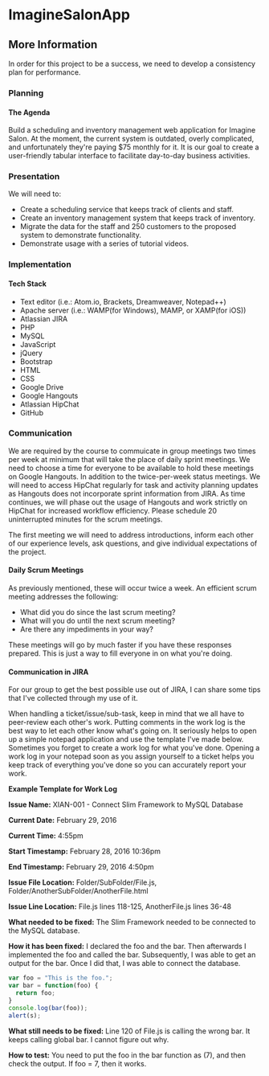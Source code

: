 # ImagineSalonApp

## More Information

In order for this project to be a success, we need to develop a consistency plan for performance. 

### Planning

#### The Agenda 

Build a scheduling and inventory management web application for Imagine Salon. At the moment, the current system is outdated, overly complicated, and unfortunately they're paying $75 monthly for it. It is our goal to create a user-friendly tabular interface to facilitate day-to-day business activities. 

### Presentation 

We will need to: 

+ Create a scheduling service that keeps track of clients and staff. 
+ Create an inventory management system that keeps track of inventory.
+ Migrate the data for the staff and 250 customers to the proposed system to demonstrate functionality. 
+ Demonstrate usage with a series of tutorial videos. 

### Implementation

#### Tech Stack
+ Text editor (i.e.: Atom.io, Brackets, Dreamweaver, Notepad++)
+ Apache server (i.e.: WAMP(for Windows), MAMP, or XAMP(for iOS))
+ Atlassian JIRA
+ PHP
+ MySQL
+ JavaScript
+ jQuery
+ Bootstrap
+ HTML
+ CSS
+ Google Drive
+ Google Hangouts
+ Atlassian HipChat
+ GitHub

### Communication 

We are required by the course to commuicate in group meetings two times per week at minimum that will take the place of daily sprint meetings. We need to choose a time for everyone to be available to hold these meetings on Google Hangouts. In addition to the twice-per-week status meetings. We will need to access HipChat regularly for task and activity planning updates as Hangouts does not incorporate sprint information from JIRA. As time continues, we will phase out the usage of Hangouts and work strictly on HipChat for increased workflow efficiency. Please schedule 20 uninterrupted minutes for the scrum meetings.

The first meeting we will need to address introductions, inform each other of our experience levels, ask questions, and give individual expectations of the project. 

#### Daily Scrum Meetings

As previously mentioned, these will occur twice a week. An efficient scrum meeting addresses the following: 
+ What did you do since the last scrum meeting?
+ What will you do until the next scrum meeting?
+ Are there any impediments in your way?

These meetings will go by much faster if you have these responses prepared. This is just a way to fill everyone in on what you're doing. 

#### Communication in JIRA

For our group to get the best possible use out of JIRA, I can share some tips that I've collected through my use of it. 

When handling a ticket/issue/sub-task, keep in mind that we all have to peer-review each other's work. Putting comments in the work log is the best way to let each other know what's going on. It seriously helps to open up a simple notepad application and use the template I've made below. Sometimes you forget to create a work log for what you've done. Opening a work log in your notepad soon as you assign yourself to a ticket helps you keep track of everything you've done so you can accurately report your work. 


**Example Template for Work Log**

**Issue Name:** XIAN-001 - Connect Slim Framework to MySQL Database 

**Current Date:** February 29, 2016

**Current Time:** 4:55pm

**Start Timestamp:** February 28, 2016 10:36pm

**End Timestamp:** February 29, 2016 4:50pm


**Issue File Location:** Folder/SubFolder/File.js, Folder/AnotherSubFolder/AnotherFile.html

**Issue Line Location:** File.js lines 118-125, AnotherFile.js lines 36-48


**What needed to be fixed:** The Slim Framework needed to be connected to the MySQL database. 


**How it has been fixed:** I declared the foo and the bar. Then afterwards I implemented the foo and called the bar. Subsequently, I was able to get an output for the bar. Once I did that, I was able to connect the database. 


```javascript
var foo = "This is the foo.";
var bar = function(foo) {
  return foo;
}
console.log(bar(foo));
alert(s);
```

**What still needs to be fixed:** Line 120 of File.js is calling the wrong bar. It keeps calling global bar. I cannot figure out why. 

**How to test:** You need to put the foo in the bar function as (7), and then check the output. If foo = 7, then it works. 
